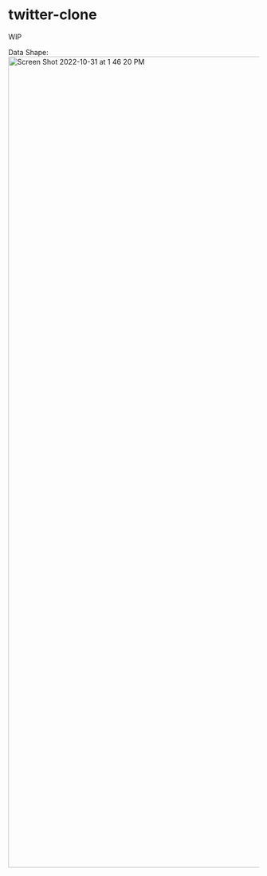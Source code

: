 # twitter-clone

WIP

Data Shape:
<img width="1625" alt="Screen Shot 2022-10-31 at 1 46 20 PM" src="https://user-images.githubusercontent.com/84887870/199074649-f2f8fd21-dd51-4331-9c3c-db1bc1a2bcdb.png">

